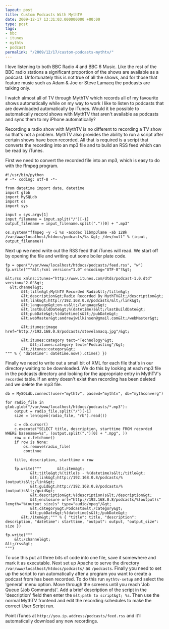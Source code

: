 ```yaml
---
layout: post
title: Custom Podcasts With MythTV
date: 2009-12-17 13:31:03.000000000 +00:00
type: post
tags:
- bbc
- itunes
- mythtv
- podcast
permalink: "/2009/12/17/custom-podcasts-mythtv/"
---
```

I love listening to both BBC Radio 4 and BBC 6 Music. Like the rest of the BBC radio stations a significant proportion of the shows are available as a podcast. Unfortunately this is not true of all the shows, and for those that feature music such as Adam &amp; Joe or Steve Lamacq the podcasts are talking only.

I watch almost all of TV through MythTV which records all of my favourite shows automatically while on my way to work I like to listen to podcasts that are downloaded automatically by iTunes. Would it be possible to automatically record shows with MythTV that aren't available as podcasts and sync them to my iPhone automatically?

Recording a radio show with MythTV is no different to recording a TV show so that's not a problem. MythTV also provides the ability to run a script after certain shows have been recorded. All that is required is a script that converts the recording into an mp3 file and to build an RSS feed which can be read by iTunes.

First we need to convert the recorded file into an mp3, which is easy to do with the ffmpeg program.

    #!/usr/bin/python
    # -*- coding: utf-8 -*-

    from datetime import date, datetime
    import glob
    import MySQLdb
    import os
    import sys

    input = sys.argv[1]
    input_filename = input.split("/")[-1]
    output_filename = input_filename.split(".")[0] + ".mp3"

    os.system("ffmpeg -y -i %s -acodec libmp3lame -ab 128k /var/www/localhost/htdocs/podcasts/%s &gt; /dev/null" % (input, output_filename))

Next up we need write out the RSS feed that iTunes will read. We start off by opening the file and writing out some boiler plate code.

    fp = open("/var/www/localhost/htdocs/podcasts/feed.rss", "w")
    fp.write("""&lt;?xml version="1.0" encoding="UTF-8"?&gt;

    &lt;rss xmlns:itunes="http://www.itunes.com/dtds/podcast-1.0.dtd" version="2.0"&gt;
      &lt;channel&gt;
           &lt;title&gt;MythTV Recorded Radio&lt;/title&gt;
           &lt;description&gt;Radio Recorded By MythTV&lt;/description&gt;
           &lt;link&gt;http://192.168.0.8/podcasts/&lt;/link&gt;
           &lt;language&gt;en-us&lt;/language&gt;
           &lt;lastBuildDate&gt;%(datetime)s&lt;/lastBuildDate&gt;
           &lt;pubDate&gt;%(datetime)s&lt;/pubDate&gt;
           &lt;webMaster&gt;andrewjwilkinson@gmail.com&lt;/webMaster&gt;

           &lt;itunes:image href="http://192.168.0.8/podcasts/stevelamacq.jpg"/&gt;

           &lt;itunes:category text="Technology"&gt;
               &lt;itunes:category text="Podcasting"/&gt;
           &lt;/itunes:category&gt;
    """ % { "datetime": datetime.now().ctime() })

Finally we need to write out a small bit of XML for each file that's in our directory waiting to be downloaded. We do this by looking at each mp3 file in the podcasts directory and looking for the appropriate entry in MythTV's `recorded` table. If an entry doesn't exist then recording has been deleted and we delete the mp3 file.

    db = MySQLdb.connect(user="mythtv", passwd="mythtv", db="mythconverg")

    for radio_file in glob.glob("/var/www/localhost/htdocs/podcasts/*.mp3"):
        output = radio_file.split("/")[-1]
        size = len(open(radio_file, "rb").read())

        c = db.cursor()
        c.execute("SELECT title, description, starttime FROM recorded WHERE basename=%s", (output.split(".")[0] + ".mpg", ))
        row = c.fetchone()
        if row is None:
            os.remove(radio_file)
            continue

        title, description, starttime = row

        fp.write("""       &lt;item&gt;
               &lt;title&gt;%(title)s - %(datetime)s&lt;/title&gt;
               &lt;link&gt;http://192.168.0.8/podcasts/%(output)s&lt;/link&gt;
               &lt;guid&gt;http://192.168.0.8/podcasts/%(output)s&lt;/guid&gt;
               &lt;description&gt;%(description)s&lt;/description&gt;
               &lt;enclosure url="http://192.168.0.8/podcasts/%(output)s" length="%(output_size)s" type="audio/mpeg"/&gt;
               &lt;category&gt;Podcasts&lt;/category&gt;
               &lt;pubDate&gt;%(datetime)s&lt;/pubDate&gt;
           &lt;/item&gt;""" % { "title": title, "description": description, "datetime": starttime, "output": output, "output_size": size })

    fp.write("""
        &lt;/channel&gt;
    &lt;/rss&gt;
    """)

To use this put all three bits of code into one file, save it somewhere and mark it as executable. Next set up Apache to serve the directory `/var/www/localhost/htdocs/podcasts/` as `/podcasts`. Finally you need to set up the script to run automatically after a program you want to create a podcast from has been recorded. To do this run `mythtv-setup` and select the 'general' menu option. Move through the screens until you reach 'Job Queue (Job Commands)'. Add a brief description of the script in the 'description' field then enter the `&lt;path to script&gt; %s`. Then use the normal MythTV frontend and edit the recording schedules to make the correct User Script run.

Point iTunes at `http://you.ip.address/podcasts/feed.rss` and it'll automatically download any new recordings.
